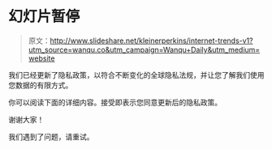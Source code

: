 # 幻灯片暂停

> 原文：<http://www.slideshare.net/kleinerperkins/internet-trends-v1?utm_source=wanqu.co&utm_campaign=Wanqu+Daily&utm_medium=website>

我们已经更新了隐私政策，以符合不断变化的全球隐私法规，并让您了解我们使用您数据的有限方式。

你可以阅读下面的详细内容。接受即表示您同意更新后的隐私政策。

谢谢大家！

我们遇到了问题，请重试。